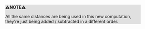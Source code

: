 <div style="margin:2em; background-color: #e0e0e0;">

<strong>⚠️NOTE️️️⚠️</strong>

All the same distances are being used in this new computation, they're just being added / subtracted in a different order.
</div>

